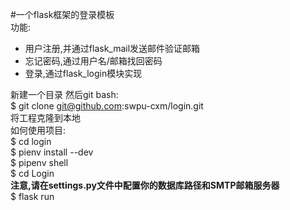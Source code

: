 #一个flask框架的登录模板\
功能:
* 用户注册,并通过flask_mail发送邮件验证邮箱
* 忘记密码,通过用户名/邮箱找回密码
* 登录,通过flask_login模块实现

新建一个目录
然后git bash:\
    $ git clone git@github.com:swpu-cxm/login.git\
将工程克隆到本地\
如何使用项目:\
    $ cd login\
    $ pienv install --dev\
    $ pipenv shell\
    $ cd Login\
**注意,请在settings.py文件中配置你的数据库路径和SMTP邮箱服务器**\
    $ flask run
    
